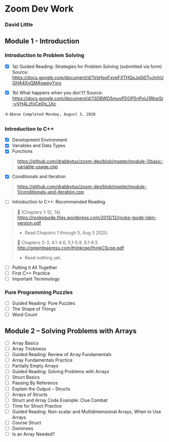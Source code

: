 # Zoom Dev Work
### David Little

## Module 1 - Introduction

### Introduction to Problem Solving
- [x] 1a) Guided Reading: Strategies for Problem Solving (submitted via form)
Source: https://docs.google.com/document/d/1VsHpoFxvpFXTHQsJs0i0TyJmhUGHA4XvQMAgwpyYxrs

- [x] 1b) What happens when you don't?
Source: https://docs.google.com/document/d/13DBWD5muvPDOP5nPoIJ1RkwSt-vVH4LzfoCe0js_Utc

:sparkle: `Above Completed Monday, August 3, 2020`

### Introduction to C++
- [x] Development Environment
- [x] Variables and Data Types
- [x] Functions
> https://github.com/drabbytux/zoom-dev/blob/master/module-1/basic-variable-usage.cpp
- [x] Conditionals and Iteration
> https://github.com/drabbytux/zoom-dev/blob/master/module-1/conditionals-and-iteration.cpp
- [ ] Introduction to C++: Recommended Reading
> :book: (Chapters 1-12, 14) https://rooksguide.files.wordpress.com/2013/12/rooks-guide-isbn-version.pdf
> - Read Chapters 1 through 5, Aug 3 2020.

> :book: Chapters 2-3, 4.1-4.6, 5,1-5.9, 6.1-6.5 http://greenteapress.com/thinkcpp/thinkCScpp.pdf
> - Read nothing yet.

- [ ] Putting it All Together
- [ ] First C++ Practice
- [ ] Important Terminology

### Pure Programming Puzzles
- [ ] Guided Reading: Pure Puzzles
- [ ] The Shape of Things
- [ ] Word Count

## Module 2 – Solving Problems with Arrays
- [ ] Array Basics
- [ ] Array Trickiness
- [ ] Guided Reading: Review of Array Fundamentals
- [ ] Array Fundamentals Practice
- [ ] Partially Empty Arrays
- [ ] Guided Reading: Solving Problems with Arrays
- [ ] Struct Basics
- [ ] Passing By Reference
- [ ] Explain the Output – Structs
- [ ] Arrays of Structs
- [ ] Struct and Array Code Example: Clue Combat
- [ ] Time for Struct Practice
- [ ] Guided Reading: Non-scalar and Multidimensional Arrays, When to Use Arrays
- [ ] Course Struct
- [ ] Dominoes
- [ ] Is an Array Needed?